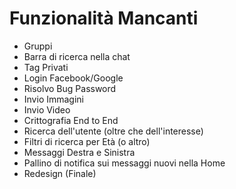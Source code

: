# Funzionalità Mancanti

- Gruppi
- Barra di ricerca nella chat
- Tag Privati
- Login Facebook/Google
- Risolvo Bug Password
- Invio Immagini
- Invio Video
- Crittografia End to End
- Ricerca dell'utente (oltre che dell'interesse)
- Filtri di ricerca per Età (o altro)
- Messaggi Destra e Sinistra
- Pallino di notifica sui messaggi nuovi nella Home
- Redesign (Finale)
